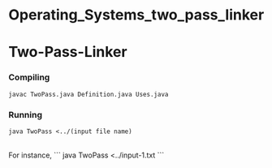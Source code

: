 # Operating_Systems_two_pass_linker
Two-Pass-Linker
===============


### Compiling
```
javac TwoPass.java Definition.java Uses.java
```

### Running

```
java TwoPass <../(input file name)
```
<br>
For instance, 
```
java TwoPass <../input-1.txt
```
